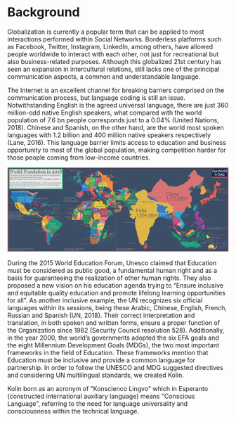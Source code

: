 # Background

Globalization is currently a popular term that can be applied to most interactions performed within Social Networks. Borderless platforms such as Facebook, Twitter, Instagram, LinkedIn, among others, have allowed people worldwide to interact with each other, not just for recreational but also business-related purposes. Although this globalized 21st century has seen an expansion in intercultural relations, still lacks one of the principal communication aspects, a common and understandable language.

The Internet is an excellent channel for breaking barriers comprised on the communication process, but language coding is still an issue. Notwithstanding English is the agreed universal language, there are just 360 million-odd native English speakers, what compared with the world population of 7.6 bn people corresponds just to a 0.04% \(United Nations, 2018\). Chinese and Spanish, on the other hand, are the world most spoken languages with 1.2 billion and 400 million native speakers respectively \(Lane, 2016\). This language barrier limits access to education and business opportunity to most of the global population, making competition harder for those people coming from low-income countries.

![IMAGE: VISUAL CAPITALIST](../.gitbook/assets/image%20%2814%29.png)

During the 2015 World Education Forum, Unesco claimed that Education must be considered as public good, a fundamental human right and as a basis for guaranteeing the realization of other human rights. They also proposed a new vision on his education agenda trying to “Ensure inclusive and equitable quality education and promote lifelong learning opportunities for all”. As another inclusive example, the UN recognizes six official languages within its sessions, being these Arabic, Chinese, English, French, Russian and Spanish \(UN, 2018\). Their correct interpretation and translation, in both spoken and written forms, ensure a proper function of the Organization since 1982 \(Security Council resolution 528\). Additionally, in the year 2000, the world’s governments adopted the six EFA goals and the eight Millennium Development Goals \(MDGs\), the two most important frameworks in the field of Education. These frameworks mention that Education must be inclusive and provide a common language for partnership. In order to follow the UNESCO and MDG suggested directives and considering UN multilingual standards, we created Kolin.

Kolin born as an acronym of "Konscienco Lingvo" which in Esperanto \(constructed international auxiliary language\) means "Conscious Language", referring to the need for language universality and consciousness within the technical language.

